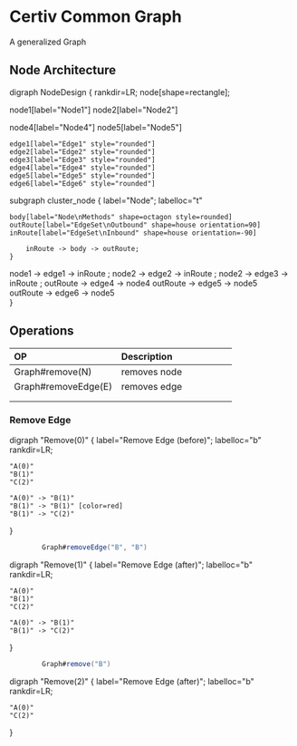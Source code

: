 # Certiv Common Graph

A generalized Graph 

## Node Architecture

digraph NodeDesign {
  rankdir=LR;
  node[shape=rectangle];
  
  node1[label="Node1"]
  node2[label="Node2"]

  node4[label="Node4"]
  node5[label="Node5"]
  
	edge1[label="Edge1" style="rounded"]
	edge2[label="Edge2" style="rounded"]
	edge3[label="Edge3" style="rounded"]
	edge4[label="Edge4" style="rounded"]
	edge5[label="Edge5" style="rounded"]
	edge6[label="Edge6" style="rounded"]

  subgraph cluster_node {
  	label="Node";
		labelloc="t"

  	body[label="Node\nMethods" shape=octagon style=rounded]
  	outRoute[label="EdgeSet\nOutbound" shape=house orientation=90]
  	inRoute[label="EdgeSet\nInbound" shape=house orientation=-90]
  	
		inRoute -> body -> outRoute;
	}
  
  node1 -> edge1 -> inRoute ;
  node2 -> edge2 -> inRoute ;
  node2 -> edge3 -> inRoute ;
  outRoute -> edge4 -> node4
  outRoute -> edge5 -> node5  
  outRoute -> edge6 -> node5  
}

## Operations 


|OP                 |Description |    |    |    |    |    |
|:------------------|:-----------|:---|:---|:---|:---|:---|
|Graph#remove(N)    |removes node|    |    |    |    |    |
|Graph#removeEdge(E)|removes edge|    |    |    |    |    |
|                   |            |    |    |    |    |    |
|                   |            |    |    |    |    |    |


### Remove Edge

digraph "Remove(0)" {
  	label="Remove Edge (before)";
		labelloc="b"
  	rankdir=LR;
  
    "A(0)"
    "B(1)"
    "C(2)"

    "A(0)" -> "B(1)"
    "B(1)" -> "B(1)" [color=red]
    "B(1)" -> "C(2)"

}

``` java
		Graph#removeEdge("B", "B")
```

digraph "Remove(1)" {
  	label="Remove Edge (after)";
		labelloc="b"
  	rankdir=LR;
  
    "A(0)"
    "B(1)"
    "C(2)"

    "A(0)" -> "B(1)"
    "B(1)" -> "C(2)"

}

``` java
		Graph#remove("B")
```

digraph "Remove(2)" {
  	label="Remove Edge (after)";
		labelloc="b"
  	rankdir=LR;
  
    "A(0)"
    "C(2)"
}
